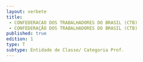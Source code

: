 ```yaml
---
layout: verbete
title:
 - CONFEDERACAO DOS TRABALHADORES DO BRASIL (CTB)
 - CONFEDERAÇÃO DOS TRABALHADORES DO BRASIL (CTB)
published: true
edition: 1  
type: T
subtype: Entidade de Classe/ Categoria Prof.
---
```


